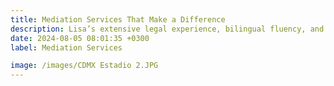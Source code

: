 ```yaml
---
title: Mediation Services That Make a Difference
description: Lisa’s extensive legal experience, bilingual fluency, and deep commitment in the community makes her an ideal choice for your mediation needs.
date: 2024-08-05 08:01:35 +0300
label: Mediation Services

image: /images/CDMX Estadio 2.JPG
---
```

